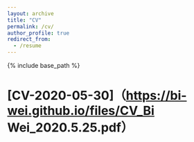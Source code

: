 ```yaml
---
layout: archive
title: "CV"
permalink: /cv/
author_profile: true
redirect_from:
  - /resume
---
```


{% include base_path %}

[CV-2020-05-30]（https://bi-wei.github.io/files/CV_Bi Wei_2020.5.25.pdf）
==
